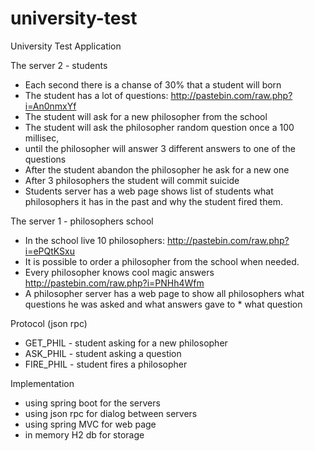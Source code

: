 # university-test
University Test Application

The server 2 - students

* Each second there is a chanse of 30% that a student will born
* The student has a lot of questions:   http://pastebin.com/raw.php?i=An0nmxYf
* The student will ask for a new philosopher from the school
* The student will ask the philosopher random question once a 100 millisec, 
* until  the philosopher will answer 3 different answers to one of the questions
* After the student abandon the philosopher he ask for a new one
* After 3 philosophers the student will commit suicide 
* Students server  has a web page shows list of students what philosophers it has in the past and why the student fired them.



The server 1  - philosophers school

* In the school live 10 philosophers: http://pastebin.com/raw.php?i=ePQtKSxu
* It is possible to order a philosopher from the school when needed.
* Every philosopher knows cool magic answers http://pastebin.com/raw.php?i=PNHh4Wfm
* A philosopher server has a web page to show all philosophers what questions he was asked and what answers gave to * what question


Protocol (json rpc)

* GET_PHIL - student asking for a new philosopher 
* ASK_PHIL - student asking a question
* FIRE_PHIL - student fires a philosopher



Implementation

* using spring boot for the servers
* using json rpc for dialog between servers
* using spring MVC for web page
* in memory H2 db for storage
